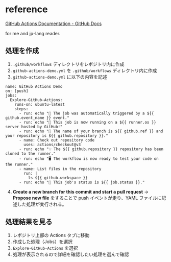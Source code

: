 # reference
[ GitHub Actions Documentation - GitHub Docs ](https://docs.github.com/en/actions)

for me and jp-lang reader.

## 処理を作成
1. `.github/workflows` ディレクトリをレポジトリ内に作成
2. `github-actions-demo.yml` を `.github/workflows` ディレクトリ内に作成
3. `github-actions-demo.yml` に以下の内容を記述

```yaml{:copy}
name: GitHub Actions Demo
on: [push]
jobs:
  Explore-GitHub-Actions:
    runs-on: ubuntu-latest
    steps:
      - run: echo "🎉 The job was automatically triggered by a ${{ github.event_name }} event."
      - run: echo "🐧 This job is now running on a ${{ runner.os }} server hosted by GitHub!"
      - run: echo "🔎 The name of your branch is ${{ github.ref }} and your repository is ${{ github.repository }}."
      - name: Check out repository code
        uses: actions/checkout@v3
      - run: echo "💡 The ${{ github.repository }} repository has been cloned to the runner."
      - run: echo "🖥️ The workflow is now ready to test your code on the runner."
      - name: List files in the repository
        run: |
          ls ${{ github.workspace }}
      - run: echo "🍏 This job's status is ${{ job.status }}."
```
4. **Create a new branch for this commit and start a pull request** -> **Propose new file** をすることで push イベントが走り、YAML ファイルに記述した処理が実行される。

## 処理結果を見る

1. レポジトリ上部の Actions タブに移動
2. 作成した処理（Jobs）を選択
3. `Explore-GitHub-Actions` を選択
4. 処理が表示されるので詳細を確認したい処理を選んで確認
